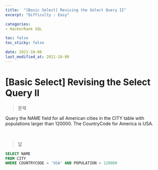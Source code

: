 ```yaml
---
title:  "[Basic Select] Revising the Select Query II"
excerpt: "Difficulty : Easy"

categories:
- HackerRank SQL

toc: false
toc_sticky: false

date: 2021-10-08
last_modified_at: 2021-10-08
---
```


# [Basic Select] Revising the Select Query II

> 문제

Query the NAME field for all American cities in the CITY table with populations larger than 120000. The CountryCode for America is USA.


<br>

> 답

```sql
SELECT NAME
FROM CITY
WHERE COUNTRYCODE = 'USA' AND POPULATION > 120000
```
